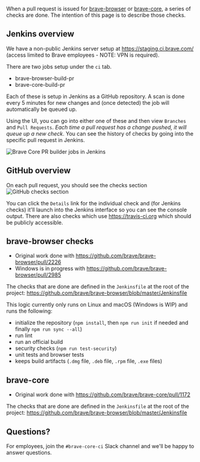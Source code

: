 When a pull request is issued for [brave-browser](https://github.com/brave/brave-browser) or [brave-core](https://github.com/brave/brave-core), a series of checks are done. The intention of this page is to describe those checks.

## Jenkins overview
We have a non-public Jenkins server setup at https://staging.ci.brave.com/ (access limited to Brave employees - NOTE: VPN is required).

There are two jobs setup under the `ci` tab.
- brave-browser-build-pr
- brave-core-build-pr

Each of these is setup in Jenkins as a GitHub repository. A scan is done every 5 minutes for new changes and (once detected) the job will automatically be queued up.

Using the UI, you can go into either one of these and then view `Branches` and `Pull Requests`. *Each time a pull request has a change pushed, it will queue up a new check*. You can see the history of checks by going into the specific pull request in Jenkins.

![Brave Core PR builder jobs in Jenkins](https://media.clifton.io/brave/wiki/jenkins-jobs.png)

## GitHub overview
On each pull request, you should see the checks section
![GitHub checks section](http://media.clifton.io/brave/wiki/github-checks.png)

You can click the `Details` link for the individual check and (for Jenkins checks) it'll launch into the Jenkins interface so you can see the console output.  There are also checks which use https://travis-ci.org which should be publicly accessible.

## brave-browser checks
- Original work done with https://github.com/brave/brave-browser/pull/2226
- Windows is in progress with https://github.com/brave/brave-browser/pull/2985

The checks that are done are defined in the `Jenkinsfile` at the root of the project:
https://github.com/brave/brave-browser/blob/master/Jenkinsfile

This logic currently only runs on Linux and macOS (Windows is WIP) and runs the following:
- initialize the repository (`npm install`, then `npm run init` if needed and finally `npm run sync --all`)
- run lint
- run an official build
- security checks (`npm run test-security`)
- unit tests and browser tests
- keeps build artifacts (`.dmg` file, `.deb` file, `.rpm` file, `.exe` files)

## brave-core
- Original work done with https://github.com/brave/brave-core/pull/1172

The checks that are done are defined in the `Jenkinsfile` at the root of the project:
https://github.com/brave/brave-browser/blob/master/Jenkinsfile

## Questions?
For employees, join the `#brave-core-ci` Slack channel and we'll be happy to answer questions. 
